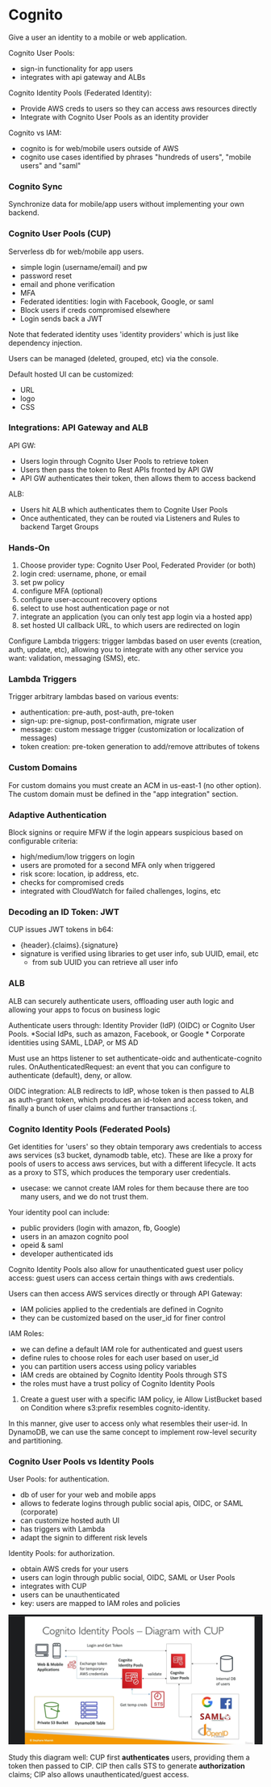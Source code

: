 # Cognito

Give a user an identity to a mobile or web application.

Cognito User Pools:

* sign-in functionality for app users
* integrates with api gateway and ALBs

Cognito Identity Pools (Federated Identity):

* Provide AWS creds to users so they can access aws resources directly
* Integrate with Cognito User Pools as an identity provider

Cognito vs IAM:

* cognito is for web/mobile users outside of AWS
* cognito use cases identified by phrases "hundreds of users", "mobile users" and "saml"

### Cognito Sync

Synchronize data for mobile/app users without implementing your own backend.

### Cognito User Pools (CUP)

Serverless db for web/mobile app users.

* simple login (username/email) and pw
* password reset
* email and phone verification
* MFA
* Federated identities: login with Facebook, Google, or saml
* Block users if creds compromised elsewhere
* Login sends back a JWT

Note that federated identity uses 'identity providers' which is just like dependency injection.

Users can be managed (deleted, grouped, etc) via the console.

Default hosted UI can be customized:

* URL
* logo
* CSS

### Integrations: API Gateway and ALB

API GW:

* Users login through Cognito User Pools to retrieve token
* Users then pass the token to Rest APIs fronted by API GW
* API GW authenticates their token, then allows them to access backend

ALB:

* Users hit ALB which authenticates them to Cognite User Pools
* Once authenticated, they can be routed via Listeners and Rules to backend Target Groups

### Hands-On

1) Choose provider type: Cognito User Pool, Federated Provider (or both)
2) login cred: username, phone, or email
3) set pw policy
4) configure MFA (optional)
5) configure user-account recovery options
6) select to use host authentication page or not
7) integrate an application (you can only test app login via a hosted app)
8) set hosted UI callback URL, to which users are redirected on login

Configure Lambda triggers: trigger lambdas based on user events (creation, auth, update, etc), allowing you to integrate with any other service you want: validation, messaging (SMS), etc.

### Lambda Triggers

Trigger arbitrary lambdas based on various events:

* authentication: pre-auth, post-auth, pre-token
* sign-up: pre-signup, post-confirmation, migrate user
* message: custom message trigger (customization or localization of messages)
* token creation: pre-token generation to add/remove attributes of tokens

### Custom Domains

For custom domains you must create an ACM in us-east-1 (no other option).
The custom domain must be defined in the "app integration" section.

### Adaptive Authentication

Block signins or require MFW if the login appears suspicious based on configurable criteria:

* high/medium/low triggers on login
* users are promoted for a second MFA only when triggered
* risk score: location, ip address, etc.
* checks for compromised creds
* integrated with CloudWatch for failed challenges, logins, etc

### Decoding an ID Token: JWT

CUP issues JWT tokens in b64:

* {header}.{claims}.{signature}
* signature is verified using libraries to get user info, sub UUID, email, etc
  * from sub UUID you can retrieve all user info

### ALB

ALB can securely authenticate users, offloading user auth logic and allowing your apps to focus on business logic

Authenticate users through: Identity Provider (IdP) (OIDC) or Cognito User Pools.
    *Social IdPs, such as amazon, Facebook, or Google
    * Corporate identities using SAML, LDAP, or MS AD

Must use an https listener to set authenticate-oidc and authenticate-cognito rules.
OnAuthenticatedRequest: an event that you can configure to authenticate (default), deny, or allow.

OIDC integration: ALB redirects to IdP, whose token is then passed to ALB as auth-grant token, which produces an id-token and access token, and finally a bunch of user claims and further transactions :(.

### Cognito Identity Pools (Federated Pools)

Get identities for 'users' so they obtain temporary aws credentials to access aws services (s3 bucket, dynamodb table, etc). These are like a proxy for pools of users to access aws services, but with a different lifecycle. It acts as a proxy to STS, which produces the temporary user credentials.

* usecase: we cannot create IAM roles for them because there are too many users, and we do not trust them.

Your identity pool can include:

* public providers (login with amazon, fb, Google)
* users in an amazon cognito pool
* opeid & saml
* developer authenticated ids

Cognito Identity Pools also allow for unauthenticated guest user policy access: guest users can access certain things with aws credentials.

Users can then access AWS services directly or through API Gateway:

* IAM policies applied to the credentials are defined in Cognito
* they can be customized based on the user_id for finer control

IAM Roles:

* we can define a default IAM role for authenticated and guest users
* define rules to choose roles for each user based on user_id
* you can partition users access using policy variables
* IAM creds are obtained by Cognito Identity Pools through STS
* the roles must have a trust policy of Cognito Identity Pools

1) Create a guest user with a specific IAM policy, ie Allow ListBucket based on Condition where s3:prefix resembles cognito-identity.

In this manner, give user to access only what resembles their user-id.
In DynamoDB, we can use the same concept to implement row-level security and partitioning.

### Cognito User Pools vs Identity Pools

User Pools: for authentication.

* db of user for your web and mobile apps
* allows to federate logins through public social apis, OIDC, or SAML (corporate)
* can customize hosted auth UI
* has triggers with Lambda
* adapt the signin to different risk levels

Identity Pools: for authorization.

* obtain AWS creds for your users
* users can login through public social, OIDC, SAML or User Pools
* integrates with CUP
* users can be unauthenticated
* key: users are mapped to IAM roles and policies

![relationship of user pools and id pools](./cognito.png)

Study this diagram well: CUP first **authenticates** users, providing them a token then passed to CIP. CIP then calls STS to generate **authorization** claims; CIP also allows unauthenticated/guest access.
